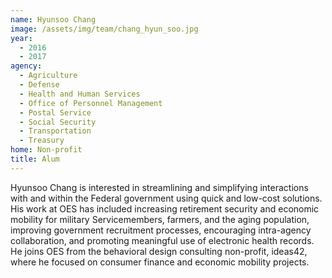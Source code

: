 ```yaml
---
name: Hyunsoo Chang
image: /assets/img/team/chang_hyun_soo.jpg
year:
  - 2016
  - 2017
agency:
  - Agriculture
  - Defense
  - Health and Human Services
  - Office of Personnel Management
  - Postal Service
  - Social Security
  - Transportation
  - Treasury
home: Non-profit
title: Alum
---
```


Hyunsoo Chang  is interested in streamlining and simplifying interactions with and within the Federal government using quick and low-cost solutions. His work at OES has included increasing retirement security and economic mobility for military Servicemembers, farmers, and the aging population, improving government recruitment processes, encouraging intra-agency collaboration, and promoting meaningful use of electronic health records. He joins OES from the behavioral design consulting non-profit, ideas42, where he focused on consumer finance and economic mobility projects.
